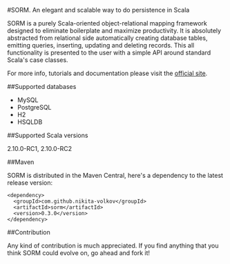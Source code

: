 #SORM. An elegant and scalable way to do persistence in Scala

SORM is a purely Scala-oriented object-relational mapping framework designed to eliminate boilerplate and maximize productivity. It is absolutely abstracted from relational side automatically creating database tables, emitting queries, inserting, updating and deleting records. This all functionality is presented to the user with a simple API around standard Scala's case classes. 

For more info, tutorials and documentation please visit the [official site](http://sorm-framework.org).

##Supported databases

* MySQL
* PostgreSQL
* H2
* HSQLDB

##Supported Scala versions

2.10.0-RC1, 2.10.0-RC2

##Maven

SORM is distributed in the Maven Central, here's a dependency to the latest release version:

    <dependency>
      <groupId>com.github.nikita-volkov</groupId>
      <artifactId>sorm</artifactId>
      <version>0.3.0</version>
    </dependency>

##Contribution

Any kind of contribution is much appreciated. If you find anything that you think SORM could evolve on, go ahead and fork it! 
